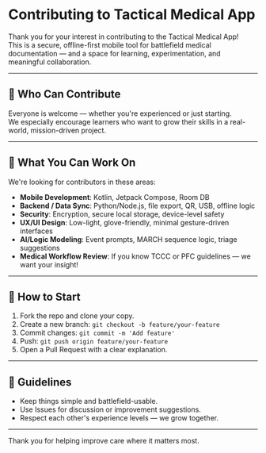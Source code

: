 # Contributing to Tactical Medical App

Thank you for your interest in contributing to the Tactical Medical App!  
This is a secure, offline-first mobile tool for battlefield medical documentation — and a space for learning, experimentation, and meaningful collaboration.

---

## 🙋 Who Can Contribute

Everyone is welcome — whether you're experienced or just starting.  
We especially encourage learners who want to grow their skills in a real-world, mission-driven project.

---

## 🔧 What You Can Work On

We're looking for contributors in these areas:

- **Mobile Development**: Kotlin, Jetpack Compose, Room DB
- **Backend / Data Sync**: Python/Node.js, file export, QR, USB, offline logic
- **Security**: Encryption, secure local storage, device-level safety
- **UX/UI Design**: Low-light, glove-friendly, minimal gesture-driven interfaces
- **AI/Logic Modeling**: Event prompts, MARCH sequence logic, triage suggestions
- **Medical Workflow Review**: If you know TCCC or PFC guidelines — we want your insight!

---

## 🚀 How to Start

1. Fork the repo and clone your copy.
2. Create a new branch: `git checkout -b feature/your-feature`
3. Commit changes: `git commit -m 'Add feature'`
4. Push: `git push origin feature/your-feature`
5. Open a Pull Request with a clear explanation.

---

## 🤝 Guidelines

- Keep things simple and battlefield-usable.
- Use Issues for discussion or improvement suggestions.
- Respect each other's experience levels — we grow together.

---

Thank you for helping improve care where it matters most.
